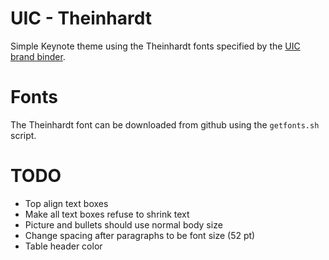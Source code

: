 # UIC - Theinhardt
Simple Keynote theme using the Theinhardt fonts specified by the [UIC brand
binder](https://marketing.uic.edu/files/2015/11/brand-binder_final.pdf).

# Fonts
The Theinhardt font can be downloaded from github using the `getfonts.sh` script.

# TODO
- Top align text boxes
- Make all text boxes refuse to shrink text
- Picture and bullets should use normal body size
- Change spacing after paragraphs to be font size (52 pt)
- Table header color
